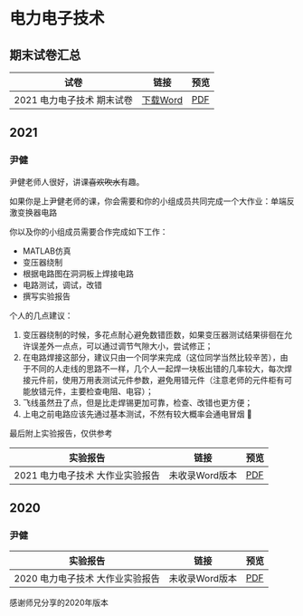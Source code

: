 # 电力电子技术



## 期末试卷汇总

| 试卷                       | 链接                                                         | 预览                                                         |
| -------------------------- | ------------------------------------------------------------ | ------------------------------------------------------------ |
| 2021 电力电子技术 期末试卷 | <a href="/data/major/CMCE-电力电子技术/[期末试卷]电力电子技术-2021.docx" target="_blank">下载Word</a> | <a href="/data/major/CMCE-电力电子技术/[期末试卷]电力电子技术-2021.pdf" target="_blank">PDF</a> |



## 2021

### 尹健

尹健老师人很好，讲课<del>喜欢吹水</del>有趣。

如果你是上尹健老师的课，你会需要和你的小组成员共同完成一个大作业：单端反激变换器电路

你以及你的小组成员需要合作完成如下工作：

* MATLAB仿真
* 变压器绕制
* 根据电路图在洞洞板上焊接电路
* 电路测试，调试，改错
* 撰写实验报告

个人的几点建议：

1. 变压器绕制的时候，多花点耐心避免数错匝数，如果变压器测试结果徘徊在允许误差外一点点，可以通过调节气隙大小，尝试修正；
2. 在电路焊接这部分，建议只由一个同学来完成（这位同学当然比较辛苦），由于不同的人走线的思路不一样，几个人一起焊一块板出错的几率较大，每次焊接元件前，使用万用表测试元件参数，避免用错元件（注意老师的元件柜有可能放错元件，主要检查电阻、电容）；
3. 飞线虽然丑了点，但是比走焊锡更加可靠，检查、改错也更方便；
4. 上电之前电路应该先通过基本测试，不然有较大概率会通电冒烟 :smoking:

最后附上实验报告，仅供参考

| 实验报告                         | 链接           | 预览                                                         |
| -------------------------------- | -------------- | ------------------------------------------------------------ |
| 2021 电力电子技术 大作业实验报告 | 未收录Word版本 | <a href="/data/major/CMCE-电力电子技术/[实验报告]电力电子技术-大作业实验报告-2021.pdf" target="_blank">PDF</a> |



## 2020

### 尹健

| 实验报告                         | 链接           | 预览                                                         |
| -------------------------------- | -------------- | ------------------------------------------------------------ |
| 2020 电力电子技术 大作业实验报告 | 未收录Word版本 | <a href="/data/major/CMCE-电力电子技术/[实验报告]电力电子技术-大作业实验报告-2020.pdf" target="_blank">PDF</a> |


感谢师兄分享的2020年版本
